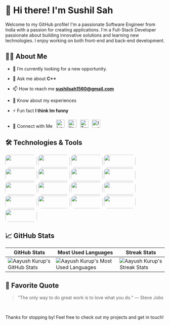 # 👋 Hi there! I'm Sushil Sah
<p>Welcome to my GitHub profile! I'm a passionate Software Engineer from India with a passion for creating applications. I'm a Full-Stack Developer passionate about building innovative solutions and learning new technologies. I enjoy working on both front-end and back-end development.</p>



## 👨‍💻 About Me
- 🌱 I’m currently looking for a new opportunity.
- 💬 Ask me about **C++**
- 📫 How to reach me **sushilsah1560@gmail.com**
- 📄 Know about my experiences 
- ⚡ Fun fact **I think Im funny**

- <p>🔗 Connect with Me &nbsp;
  <a href="https://linkedin.com/in/rohit123" target="blank">
    <img src="https://raw.githubusercontent.com/rahuldkjain/github-profile-readme-generator/master/src/images/icons/Social/linked-in-alt.svg" alt="LinkedIn" height="26" width="26" /></a> &nbsp;
  <a href="https://www.youtube.com/c/rohit123" target="blank">
    <img src="https://raw.githubusercontent.com/rahuldkjain/github-profile-readme-generator/master/src/images/icons/Social/youtube.svg" alt="YouTube" height="26" width="26" /></a> &nbsp;
  <a href="https://twitter.com/rohit123" target="blank">
    <img src="https://raw.githubusercontent.com/rahuldkjain/github-profile-readme-generator/master/src/images/icons/Social/twitter.svg" alt="Twitter" height="26" width="26" /></a> &nbsp;
  <a href="https://instagram.com/rohit123" target="blank">
    <img src="https://raw.githubusercontent.com/rahuldkjain/github-profile-readme-generator/master/src/images/icons/Social/instagram.svg" alt="Instagram" height="26" width="26" /></a> &nbsp;
</p> 



## 🛠️ Technologies & Tools
<p align="left">
  <img src="https://img.shields.io/badge/-C-00599C?style=for-the-badge&logo=c&logoColor=white" width="100" height="40" style="border-radius: 10px;"/>
  <img src="https://img.shields.io/badge/-C++-00599C?style=for-the-badge&logo=cplusplus&logoColor=white" width="100" height="40" style="border-radius: 10px;"/>
  <img src="https://img.shields.io/badge/-CSS-1572B6?style=for-the-badge&logo=css3&logoColor=white" width="100" height="40" style="border-radius: 10px;"/>
  <img src="https://img.shields.io/badge/-HTML5-E34F26?style=for-the-badge&logo=html5&logoColor=white" width="100" height="40" style="border-radius: 10px;"/>
  <img src="https://img.shields.io/badge/-Jenkins-D24939?style=for-the-badge&logo=jenkins&logoColor=white" width="100" height="40" style="border-radius: 10px;"/>
  <img src="https://img.shields.io/badge/-Linux-FCC624?style=for-the-badge&logo=linux&logoColor=black" width="100" height="40" style="border-radius: 10px;"/>
  <img src="https://img.shields.io/badge/-MongoDB-47A248?style=for-the-badge&logo=mongodb&logoColor=white" width="100" height="40" style="border-radius: 10px;"/>
  <img src="https://img.shields.io/badge/-MySQL-4479A1?style=for-the-badge&logo=mysql&logoColor=white" width="100" height="40" style="border-radius: 10px;"/>
  <img src="https://img.shields.io/badge/-Python-3776AB?style=for-the-badge&logo=python&logoColor=white" width="100" height="40" style="border-radius: 10px;"/>
  <img src="https://img.shields.io/badge/-Qt-4DC76D?style=for-the-badge&logo=qt&logoColor=white" width="100" height="40" style="border-radius: 10px;"/>

  <img src="https://img.shields.io/badge/-OOP-007ACC?style=for-the-badge" width="100" height="40" style="border-radius: 10px;"/> 
  <img src="https://img.shields.io/badge/-DSA-FF5733?style=for-the-badge" width="100" height="40" style="border-radius: 10px;"/> 
  <img src="https://img.shields.io/badge/-STL-4DC76D?style=for-the-badge" width="100" height="40" style="border-radius: 10px;"/> 
  <img src="https://img.shields.io/badge/-Shell%20Scripting-F7DF1E?style=for-the-badge&logo=shell&logoColor=black" width="100" height="40" style="border-radius: 10px;"/> 
  <img src="https://img.shields.io/badge/-Makefile-1F1F1F?style=for-the-badge" width="100" height="40" style="border-radius: 10px;"/> 
  <img src="https://img.shields.io/badge/-GDB-0E76A8?style=for-the-badge" width="100" height="40" style="border-radius: 10px;"/> 
  <img src="https://img.shields.io/badge/-Debugging-FF5722?style=for-the-badge&logo=bug&logoColor=white" width="100" height="40" style="border-radius: 10px;"/>
</p>




## 📈 GitHub Stats
| GitHub Stats | Most Used Languages | Streak Stats |
|--------------|---------------------|--------------|
| ![Aayush Kurup's GitHub Stats](https://github-readme-stats.vercel.app/api?username=sushilsah156&show_icons=true&theme=radical) | ![Aayush Kurup's Most Used Languages](https://github-readme-stats.vercel.app/api/top-langs/?username=sushilsah156&layout=compact&theme=radical) | ![Aayush Kurup's Streak Stats](https://github-readme-streak-stats.herokuapp.com/?user=sushilsah156&theme=radical) |







## 💬 Favorite Quote
> "The only way to do great work is to love what you do." — Steve Jobs

<br> 


Thanks for stopping by! Feel free to check out my projects and get in touch!


